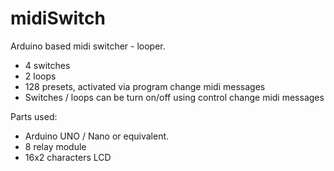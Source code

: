# midiSwitch
Arduino based midi switcher - looper.

- 4 switches
- 2 loops
- 128 presets, activated via program change midi messages
- Switches / loops can be turn on/off using control change midi messages

Parts used:
- Arduino UNO / Nano or equivalent.
- 8 relay module
- 16x2 characters LCD
